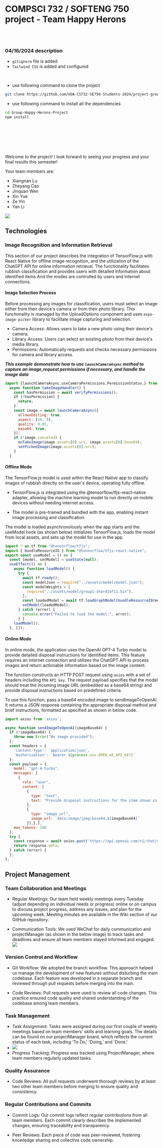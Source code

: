 # COMPSCI 732 / SOFTENG 750 project - Team Happy Herons
<br>
<br>

### 04/16/2024 description
- `gitignore` file is added
- `Tailwind CSS` is added and configured

<br>

- use following command to clone the project
```bash
git clone https://github.com/UOA-CS732-SE750-Students-2024/project-group-happy-herons.git
```

- use following command to install all the dependencies
```bash
cd Group-Happy-Herons-Project
npm install
```

<br>
<br>
<br>
<br>
<br>
<be>
  

  
Welcome to the project! I look forward to seeing your progress and your final results this semester!

Your team members are:
- Xiangnan Lu
- Zheyang Cao
- Jinquan Wen
- Xin Yue
- Ze Yin
- Yan Li

![](./group-image/Happy%20Herons.webp)

## Technologies
### Image Recognition and Information Retrieval

This section of our project describes the integration of TensorFlow.js with React Native for offline image recognition, and the utilization of the ChatGPT API for online information retrieval. The functionality facilitates rubbish classification and provides users with detailed information about identified items.And the modes are controlled by users and internet connections.

#### Image Selection Process

Before processing any images for classification, users must select an image either from their device's camera or from their photo library. This functionality is managed by the UploadOptions component and uses  `expo-image-picker` library to facilitate image capturing and selection.

- Camera Access: Allows users to take a new photo using their device's camera.
- Library Access: Users can select an existing photo from their device's media library.
- Permissions: Automatically requests and checks necessary permissions for camera and library access.

***This example demonstrate how to use `launchCameraAsync` method to capture an image,request permissions if necessary, and handle the image data***

```jsx
import {launchCameraAsync,useCameraPermissions,PermissionStatus,} from "expo-image-picker";
  async function takeImageHandler() {
    const hasPermission = await verifyPermissions();
    if (!hasPermission) {
      return;
    }
    const image = await launchCameraAsync({
      allowsEditing: true,
      aspect: [16, 9],
      quality: 0.85,
      base64: true,
    });
    if (!image.canceled) {
      onTakeImage(image.assets[0].uri, image.assets[0].base64);
      setPickedImage(image.assets[0].uri);
    }
  }
```



#### Offline Mode


The TensorFlow.js model is used within the React Native app to classify images of rubbish directly on the user's device, operating fully offline.

- TensorFlow.js is integrated using the @tensorflow/tfjs-react-native adapter, allowing the machine learning model to run directly on mobile devices without needing internet access.

- The model is pre-trained and bundled with the app, enabling instant image processing and classification.

The model is loaded asynchronolously when the app starts and the useModel hook (as shown below) initializes TensorFlow.js, loads the model from local assets, and sets up the model for use in the app.
```jsx
import * as tf from "@tensorflow/tfjs";
import { bundleResourceIO } from "@tensorflow/tfjs-react-native";
export const useModel = () => {
  const [model, setModel] = useState(null);
  useEffect(() => {
    async function loadModel() {
      try {
        await tf.ready();
        const modelJson = require("../assets/model/model.json");
        const modelWeights = [
          require("../assets/model/group1-shard1of11.bin"),
        ];
        const loadedModel = await tf.loadGraphModel(bundleResourceIO(modelJson, modelWeights));
        setModel(loadedModel);
      } catch (error) {
        console.error("Failed to load the model:", error);
      } }
    loadModel();
  }, []);
```
#### Online Mode

In online mode, the application uses the OpenAI GPT-4 Turbo model to provide detailed disposal instructions for identified items. This feature requires an internet connection and utilizes the ChatGPT API to process images and return actionable information based on the image content.

The function constructs an HTTP POST request using `axios` with a set of headers including the `API key`. The request payload specifies that the model should treat the incoming image URL (embedded as a base64 string) and provide disposal instructions based on predefined criteria.


To use this function, pass a base64 encoded image to sendImageToOpenAI. It returns a JSON response containing the appropriate disposal method and brief instructions, formatted as specified as shown in below code.

```jsx
import axios from 'axios';

async function sendImageToOpenAI(imageBase64) {
  if (!imageBase64) {
    throw new Error("No image provided");
  };
  const headers = {
    'Content-Type': 'application/json',
    'Authorization': `Bearer ${process.env.OPEN_AI_API_KEY}` 
  };
  const payload = {
    model: "gpt-4-turbo",
    messages: [
      {
        role: "user",
        content: [
          {
            type: "text",
            text: "Provide disposal instructions for the item shown in the picture.",
          },
          {
            type: "image_url",
            image_url: `data:image/jpeg;base64,${imageBase64}`
          }],},],
    max_tokens: 100
  };
  try {
    const response = await axios.post('https://api.openai.com/v1/chat/completions', payload, { headers });
    return response.data;
  } catch (error) {
  };
};
```


## Project Management
  
### Team Collaboration and Meetings

- Regular Meetings: Our team held weekly meetings every Tuesday (adjust depending on individual needs or progress) online or on campus to discuss project progress, address any issues, and plan for the upcoming week. Meeting minutes are available in the Wiki section of our GitHub repository.
  
- Communication Tools: We used WeChat for daily communication and projectManager (as shown in the below image) to track tasks and deadlines and ensure all team members stayed informed and engaged.
![](./group-image/planimg.png)
### Version Control and Workflow

- Git Workflow: We adopted the branch workflow. This approach helped us manage the development of new features without disturbing the main codebase. Each feature was developed in a separate branch and reviewed through pull requests before merging into the main.

- Code Reviews: Pull requests were used to review all code changes. This practice ensured code quality and shared understanding of the codebase among team members.

### Task Management

- Task Assignment: Tasks were assigned during our first couple of weekly meetings based on team members' skills and learning goals. The  details can be found on our projectManager board, which reflects the current status of each task, including 'To Do,' 'Doing,' and 'Done.'
- ![](./group-image/board.png)
- Progress Tracking: Progress was tracked using ProjectManager, where team members regularly updated tasks.

### Quality Assurance

- Code Reviews: All pull requests underwent thorough reviews by at least two other team members before merging to ensure quality and consistency.

### Regular Contributions and Commits

- Commit Logs: Our commit logs reflect regular contributions from all team members. Each commit clearly describes the implemented changes, ensuring traceability and transparency.

- Peer Reviews: Each piece of code was peer-reviewed, fostering knowledge sharing and collective code ownership.
